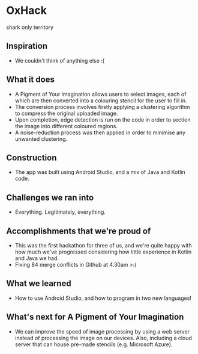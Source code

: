# OxHack
shark only territory
## Inspiration
- We couldn't think of anything else :(

## What it does
- A Pigment of Your Imagination allows users to select images, each of which are then converted into a colouring stencil for the user to fill in.
- The conversion process involves firstly applying a clustering algorithm to compress the original uploaded image.
- Upon completion, edge detection is run on the code in order to section the image into different coloured regions.
- A noise-reduction process was then applied in order to minimise any unwanted clustering.

## Construction
- The app was built using Android Studio, and a mix of Java and Kotlin code.

## Challenges we ran into
- Everything. Legitimately, everything.

## Accomplishments that we're proud of
- This was the first hackathon for three of us, and we're quite happy with how much we've progressed considering how little experience in Kotlin and Java we had.
- Fixing 84 merge conflicts in Github at 4.30am >:( 

## What we learned
- How to use Android Studio, and how to program in two new languages!

## What's next for A Pigment of Your Imagination
- We can improve the speed of image processing by using a web server instead of processing the image on our devices. Also, including a cloud server that can house pre-made stencils (e.g. Microsoft Azure).
